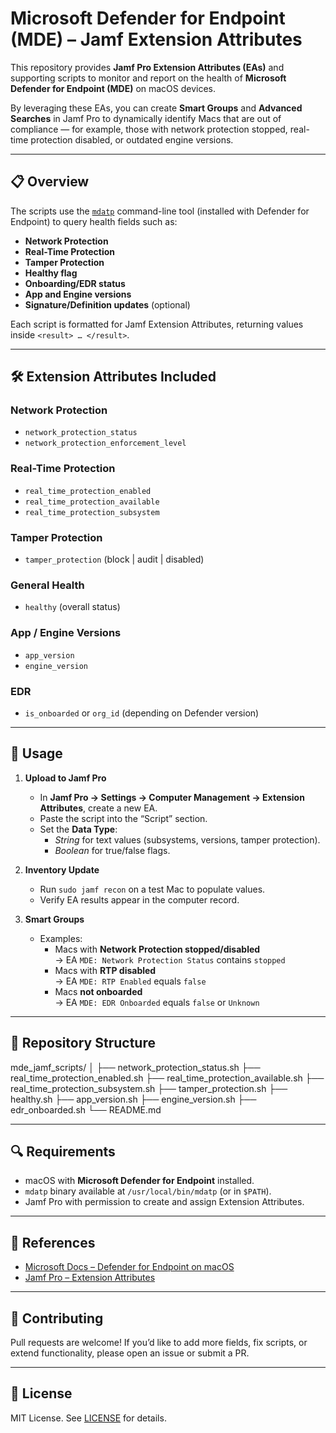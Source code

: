 # Microsoft Defender for Endpoint (MDE) – Jamf Extension Attributes

This repository provides **Jamf Pro Extension Attributes (EAs)** and supporting scripts to monitor and report on the health of **Microsoft Defender for Endpoint (MDE)** on macOS devices.  

By leveraging these EAs, you can create **Smart Groups** and **Advanced Searches** in Jamf Pro to dynamically identify Macs that are out of compliance — for example, those with network protection stopped, real-time protection disabled, or outdated engine versions.

---

## 📋 Overview

The scripts use the [`mdatp`](https://learn.microsoft.com/microsoft-365/security/defender-endpoint/mac-install-manually) command-line tool (installed with Defender for Endpoint) to query health fields such as:

- **Network Protection**
- **Real-Time Protection**
- **Tamper Protection**
- **Healthy flag**
- **Onboarding/EDR status**
- **App and Engine versions**
- **Signature/Definition updates** (optional)

Each script is formatted for Jamf Extension Attributes, returning values inside `<result> … </result>`.

---

## 🛠️ Extension Attributes Included

### Network Protection
- `network_protection_status`  
- `network_protection_enforcement_level`  

### Real-Time Protection
- `real_time_protection_enabled`  
- `real_time_protection_available`  
- `real_time_protection_subsystem`  

### Tamper Protection
- `tamper_protection` (block | audit | disabled)  

### General Health
- `healthy` (overall status)  

### App / Engine Versions
- `app_version`  
- `engine_version`  

### EDR
- `is_onboarded` or `org_id` (depending on Defender version)  

---

## 🚀 Usage

1. **Upload to Jamf Pro**
   - In **Jamf Pro → Settings → Computer Management → Extension Attributes**, create a new EA.
   - Paste the script into the “Script” section.
   - Set the **Data Type**:
     - *String* for text values (subsystems, versions, tamper protection).
     - *Boolean* for true/false flags.

2. **Inventory Update**
   - Run `sudo jamf recon` on a test Mac to populate values.
   - Verify EA results appear in the computer record.

3. **Smart Groups**
   - Examples:
     - Macs with **Network Protection stopped/disabled**  
       → EA `MDE: Network Protection Status` contains `stopped`  
     - Macs with **RTP disabled**  
       → EA `MDE: RTP Enabled` equals `false`  
     - Macs **not onboarded**  
       → EA `MDE: EDR Onboarded` equals `false` or `Unknown`  

---

## 📂 Repository Structure
mde_jamf_scripts/
│
├── network_protection_status.sh
├── real_time_protection_enabled.sh
├── real_time_protection_available.sh
├── real_time_protection_subsystem.sh
├── tamper_protection.sh
├── healthy.sh
├── app_version.sh
├── engine_version.sh
├── edr_onboarded.sh
└── README.md

---

## 🔍 Requirements

- macOS with **Microsoft Defender for Endpoint** installed.  
- `mdatp` binary available at `/usr/local/bin/mdatp` (or in `$PATH`).  
- Jamf Pro with permission to create and assign Extension Attributes.

---

## 📖 References

- [Microsoft Docs – Defender for Endpoint on macOS](https://learn.microsoft.com/microsoft-365/security/defender-endpoint/mac-whatsnew)  
- [Jamf Pro – Extension Attributes](https://learn.jamf.com/bundle/jamf-pro-documentation-current/page/Computer_Extension_Attributes.html)  

---

## 🤝 Contributing

Pull requests are welcome! If you’d like to add more fields, fix scripts, or extend functionality, please open an issue or submit a PR.

---

## 📜 License

MIT License. See [LICENSE](LICENSE) for details.
